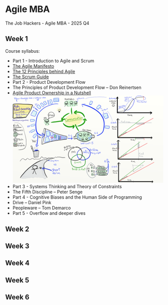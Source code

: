 # Agile MBA
The Job Hackers - Agile MBA - 2025 Q4

## Week 1
Course syllabus:  
- Part 1 - Introduction to Agile and Scrum
-   [The Agile Manifesto](https://agilemanifesto.org/)
-   [The 12 Principles behind Agile](https://agilemanifesto.org/principles.html)
-   [The Scrum Guide](https://scrumguides.org/docs/scrumguide/v2020/2020-Scrum-Guide-US.pdf)
- Part 2 - Product Development Flow
-   The Principles of Product Development Flow – Don Reinertsen
-   [Agile Product Ownership in a Nutshell](https://blog.crisp.se/2012/10/25/henrikkniberg/agile-product-ownership-in-a-nutshell)
![Product Ownership in a nutshell](/PO-in-a-nutshell.png)
- Part 3 - Systems Thinking and Theory of Constraints
-   The Fifth Discipline – Peter Senge
- Part 4 - Cognitive Biases and the Human Side of Programming
-   Drive – Daniel Pink
-   Peopleware – Tom Demarco
- Part 5 - Overflow and deeper dives

## Week 2

## Week 3

## Week 4

## Week 5

## Week 6
